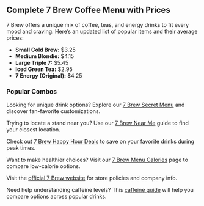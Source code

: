 <article>
  <h2>Complete 7 Brew Coffee Menu with Prices</h2>
  <p>7 Brew offers a unique mix of coffee, teas, and energy drinks to fit every mood and craving. Here’s an updated list of popular items and their average prices:</p>

  <ul>
    <li><strong>Small Cold Brew:</strong> $3.25</li>
    <li><strong>Medium Blondie:</strong> $4.15</li>
    <li><strong>Large Triple 7:</strong> $5.45</li>
    <li><strong>Iced Green Tea:</strong> $2.95</li>
    <li><strong>7 Energy (Original):</strong> $4.25</li>
  </ul>

  <h3>Popular Combos</h3>
  <p>Looking for unique drink options? Explore our <a href="secret-menu.html">7 Brew Secret Menu</a> and discover fan-favorite customizations.</p>

  <p>Trying to locate a stand near you? Use our <a href="near-me.html">7 Brew Near Me</a> guide to find your closest location.</p>

  <p>Check out <a href="happy-hour.html">7 Brew Happy Hour Deals</a> to save on your favorite drinks during peak times.</p>

  <p>Want to make healthier choices? Visit our <a href="calories.html">7 Brew Menu Calories</a> page to compare low-calorie options.</p>

  <p>Visit the <a href="https://7brew.com" target="_blank" rel="noopener">official 7 Brew website</a> for store policies and company info.</p>

  <p>Need help understanding caffeine levels? This <a href="https://www.caffeineinformer.com" target="_blank" rel="noopener">caffeine guide</a> will help you compare options across popular drinks.</p>
</article>
